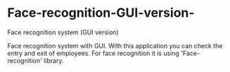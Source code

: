 # Face-recognition-GUI-version-
Face recognition system (GUI version) 

Face recognition system with GUI.
With this application you can check the entry and exit of employees.
For face recognition it is using 'Face-recognition' library.
